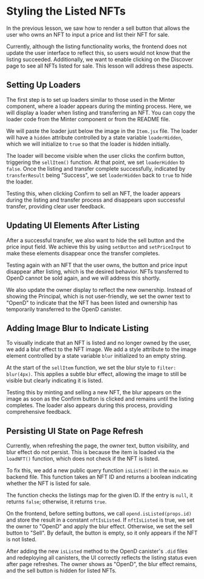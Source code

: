 # Styling the Listed NFTs

In the previous lesson, we saw how to render a sell button that allows the user who owns an NFT to input a price and list their NFT for sale.

Currently, although the listing functionality works, the frontend does not update the user interface to reflect this, so users would not know that the listing succeeded. Additionally, we want to enable clicking on the Discover page to see all NFTs listed for sale. This lesson will address these aspects.

## Setting Up Loaders

The first step is to set up loaders similar to those used in the Minter component, where a loader appears during the minting process. Here, we will display a loader when listing and transferring an NFT. You can copy the loader code from the Minter component or from the README file.

We will paste the loader just below the image in the `Item.jsx` file. The loader will have a `hidden` attribute controlled by a state variable `loaderHidden`, which we will initialize to `true` so that the loader is hidden initially.

The loader will become visible when the user clicks the confirm button, triggering the `sellItem()` function. At that point, we set `loaderHidden` to `false`. Once the listing and transfer complete successfully, indicated by `transferResult` being "Success", we set `loaderHidden` back to `true` to hide the loader.

Testing this, when clicking Confirm to sell an NFT, the loader appears during the listing and transfer process and disappears upon successful transfer, providing clear user feedback.

## Updating UI Elements After Listing

After a successful transfer, we also want to hide the sell button and the price input field. We achieve this by using `setButton` and `setPriceInput` to make these elements disappear once the transfer completes.

Testing again with an NFT that the user owns, the button and price input disappear after listing, which is the desired behavior. NFTs transferred to OpenD cannot be sold again, and we will address this shortly.

We also update the owner display to reflect the new ownership. Instead of showing the Principal, which is not user-friendly, we set the owner text to "OpenD" to indicate that the NFT has been listed and ownership has temporarily transferred to the OpenD canister.

## Adding Image Blur to Indicate Listing

To visually indicate that an NFT is listed and no longer owned by the user, we add a blur effect to the NFT image. We add a style attribute to the image element controlled by a state variable `blur` initialized to an empty string.

At the start of the `sellItem` function, we set the blur style to `filter: blur(4px)`. This applies a subtle blur effect, allowing the image to still be visible but clearly indicating it is listed.

Testing this by minting and selling a new NFT, the blur appears on the image as soon as the Confirm button is clicked and remains until the listing completes. The loader also appears during this process, providing comprehensive feedback.

## Persisting UI State on Page Refresh

Currently, when refreshing the page, the owner text, button visibility, and blur effect do not persist. This is because the item is loaded via the `loadNFT()` function, which does not check if the NFT is listed.

To fix this, we add a new public query function `isListed()` in the `main.mo` backend file. This function takes an NFT ID and returns a boolean indicating whether the NFT is listed for sale.

The function checks the listings map for the given ID. If the entry is `null`, it returns `false`; otherwise, it returns `true`.

On the frontend, before setting buttons, we call `opend.isListed(props.id)` and store the result in a constant `nftIsListed`. If `nftIsListed` is true, we set the owner to "OpenD" and apply the blur effect. Otherwise, we set the sell button to "Sell". By default, the button is empty, so it only appears if the NFT is not listed.

After adding the new `isListed` method to the OpenD canister's `.did` files and redeploying all canisters, the UI correctly reflects the listing status even after page refreshes. The owner shows as "OpenD", the blur effect remains, and the sell button is hidden for listed NFTs.
